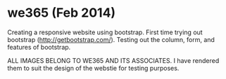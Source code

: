 we365 (Feb 2014)
=====

Creating a responsive website using bootstrap. First time trying out bootstrap (http://getbootstrap.com/). 
Testing out the column, form, and features of bootstrap. 

ALL IMAGES BELONG TO WE365 AND ITS ASSOCIATES. 
I have rendered them to suit the design of the webstie for testing purposes. 



